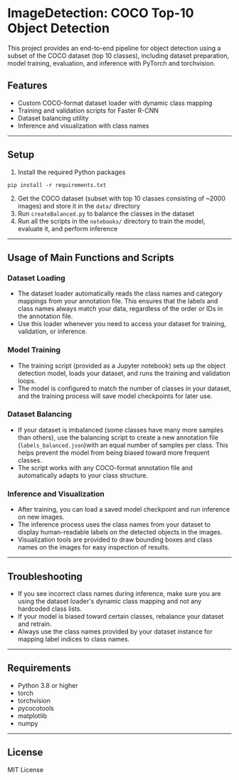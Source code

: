 # ImageDetection: COCO Top-10 Object Detection

This project provides an end-to-end pipeline for object detection using a subset of the COCO dataset (top 10 classes), including dataset preparation, model training, evaluation, and inference with PyTorch and torchvision.

## Features
- Custom COCO-format dataset loader with dynamic class mapping
- Training and validation scripts for Faster R-CNN
- Dataset balancing utility
- Inference and visualization with class names

---

## Setup

1. Install the required Python packages
```
pip install -r requirements.txt
```
2. Get the COCO dataset (subset with top 10 classes consisting of ~2000 images) and store it in the `data/` directory
3. Run `createBalanced.py` to balance the classes in the dataset
3. Run all the scripts in the `notebooks/` directory to train the model, evaluate it, and perform inference

---

## Usage of Main Functions and Scripts

### Dataset Loading
- The dataset loader automatically reads the class names and category mappings from your annotation file. This ensures that the labels and class names always match your data, regardless of the order or IDs in the annotation file.
- Use this loader whenever you need to access your dataset for training, validation, or inference.

### Model Training
- The training script (provided as a Jupyter notebook) sets up the object detection model, loads your dataset, and runs the training and validation loops.
- The model is configured to match the number of classes in your dataset, and the training process will save model checkpoints for later use.

### Dataset Balancing
- If your dataset is imbalanced (some classes have many more samples than others), use the balancing script to create a new annotation file (`labels_balanced.json`)with an equal number of samples per class. This helps prevent the model from being biased toward more frequent classes.
- The script works with any COCO-format annotation file and automatically adapts to your class structure.

### Inference and Visualization
- After training, you can load a saved model checkpoint and run inference on new images.
- The inference process uses the class names from your dataset to display human-readable labels on the detected objects in the images.
- Visualization tools are provided to draw bounding boxes and class names on the images for easy inspection of results.

---

## Troubleshooting

- If you see incorrect class names during inference, make sure you are using the dataset loader's dynamic class mapping and not any hardcoded class lists.
- If your model is biased toward certain classes, rebalance your dataset and retrain.
- Always use the class names provided by your dataset instance for mapping label indices to class names.

---

## Requirements
- Python 3.8 or higher
- torch
- torchvision
- pycocotools
- matplotlib
- numpy

---

## License
MIT License 